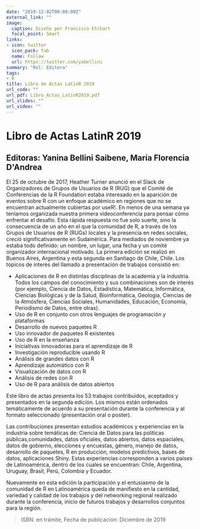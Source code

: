 ```yaml
---
date: "2019-12-02T00:00:00Z"
external_link: ""
image:
  caption: Diseño por Francisco Etchart
  focal_point: Smart
links:
- icon: twitter
  icon_pack: fab
  name: Follow
  url: https://twitter.com/yabellini
summary: "Rol: Editora"
tags:
- R
title: Libro de Actas LatinR 2019
url_code: ""
url_pdf: Libro_Actas_LatinR2019.pdf
url_slides: ""
url_video: ""
---
```


#  Libro de Actas LatinR 2019

## Editoras: Yanina Bellini Saibene, María Florencia D'Andrea

El 25 de octubre de 2017, Heather Turner anunció en el Slack de Organizadores de Grupos de Usuarios de R (RUG) que el Comité de Conferencias de la R Foundation estaba interesado en la aparición de eventos sobre R con un enfoque académico en regiones que no se encuentran actualmente cubiertas por useR!. En menos de una semana ya teníamos organizada nuestra primera videoconferencia para pensar cómo enfrentar el desafío. Esta rápida respuesta no fue solo suerte, sino la consecuencia de un año en el que la comunidad de R, a través de los Grupos de Usuarios de R (RUGs) locales y la presencia en redes sociales, creció significativamente en Sudamérica. Para mediados de noviembre ya
estaba todo definido: un nombre, un lugar, una fecha y un comité organizador internacional motivado. La primera edición se realizó en Buenos Aires, Argentina y esta segunda en Santiago de Chile, Chile.
Los tópicos de interés del llamado a presentación de trabajos consistió en:

* Aplicaciones de R en distintas disciplinas de la academia y la industria. Todos los campos del conocimiento y sus combinaciones son de interés (por ejemplo, Ciencia de Datos, Estadística, Matemática, Informática, Ciencias Biológicas y de la Salud, Bioinformática, Geología, Ciencias de la Atmósfera, Ciencias Sociales, Humanidades, Educación, Economía, Periodismo de Datos, entre otras).
* Uso de R en conjunto con otros lenguajes de programación y plataformas 
* Desarrollo de nuevos paquetes R 
* Uso innovador de paquetes R existentes 
* Uso de R en la enseñanza 
* Iniciativas innovadoras para el aprendizaje de R
* Investigación reproducible usando R
* Análisis de grandes datos con R
* Aprendizaje automático con R
* Visualización de datos con R
* Análisis de redes con R
* Uso de R para análisis de datos abiertos

Este libro de actas presenta los 53 trabajos contribuidos, aceptados y presentados en la segunda edición. Los mismos están ordenados temáticamente de acuerdo a su presentación durante la conferencia y al formato seleccionado (presentación oral o poster).

Las contribuciones presentan estudios académicos y experiencias en la industria sobre temáticas de: Ciencia de Datos para las políticas públicas,comunidades, datos oficiales, datos abiertos, datos espaciales, datos de gobierno, elecciones y encuestas, género, manejo de datos, desarrollo de paquetes, R en producción, modelos predictivos, bases de datos, aplicaciones Shiny. Estas experiencias corresponden a varios países de Latinoamérica, dentro de los cuales se encuentran: Chile, Argentina, Uruguay, Brasil, Perú, Colombia y Ecuador.

Nuevamente en esta edición la participación y el entusiasmo de la comunidad de R en Latinoamérica queda de manifiesto en la cantidad, variedad y calidad de los trabajos y del networking regional realizado durante la conferencia, inicio de futuros trabajos y desarrollos conjuntos para la región.

> ISBN: en trámite, Fecha de publicación: Diciembre de 2019
